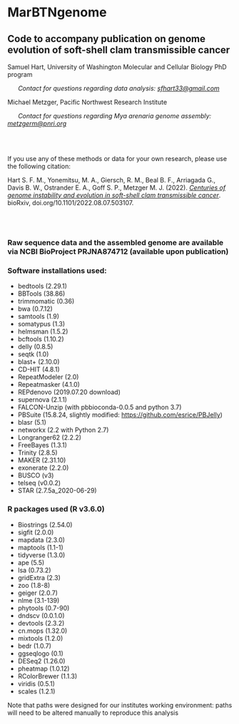 # MarBTNgenome
## Code to accompany publication on genome evolution of soft-shell clam transmissible cancer
Samuel Hart, University of Washington Molecular and Cellular Biology PhD program

&nbsp;&nbsp;&nbsp;&nbsp;&nbsp;&nbsp;*Contact for questions regarding data analysis: sfhart33@gmail.com*

Michael Metzger, Pacific Northwest Research Institute

&nbsp;&nbsp;&nbsp;&nbsp;&nbsp;&nbsp;*Contact for questions regarding Mya arenaria genome assembly: metzgerm@pnri.org*

<br/><br/>

If you use any of these methods or data for your own research, please use the following citation:

Hart S. F. M., Yonemitsu, M. A., Giersch, R. M., Beal B. F., Arriagada G., Davis B. W., Ostrander E. A., Goff S. P., Metzger M. J. (2022). [*Centuries of genome instability and evolution in soft-shell clam transmissible cancer*](https://www.biorxiv.org/content/10.1101/2022.08.07.503107v1). bioRxiv, doi.org/10.1101/2022.08.07.503107.

<br/><br/>

### Raw sequence data and the assembled genome are available via NCBI BioProject PRJNA874712 (available upon publication)

### Software installations used:

* bedtools (2.29.1)
* BBTools (38.86)
* trimmomatic (0.36)
* bwa (0.7.12)
* samtools (1.9)
* somatypus (1.3)
* helmsman (1.5.2)
* bcftools (1.10.2)
* delly (0.8.5)
* seqtk (1.0)
* blast+ (2.10.0)
* CD-HIT (4.8.1)
* RepeatModeler (2.0)
* Repeatmasker (4.1.0)
* REPdenovo (2019.07.20 download)
* supernova (2.1.1)
* FALCON-Unzip (with pbbioconda-0.0.5 and python 3.7)
* PBSuite (15.8.24, slightly modified: https://github.com/esrice/PBJelly)
* blasr (5.1)
* networkx (2.2 with Python 2.7)
* Longranger62 (2.2.2)
* FreeBayes (1.3.1)
* Trinity (2.8.5)
* MAKER (2.31.10)
* exonerate (2.2.0)
* BUSCO (v3)
* telseq (v0.0.2)
* STAR (2.7.5a_2020-06-29)

### R packages used (R v3.6.0)

* Biostrings (2.54.0) 
* sigfit (2.0.0)
* mapdata (2.3.0)
* maptools (1.1-1)
* tidyverse (1.3.0)
* ape (5.5)
* lsa (0.73.2)
* gridExtra (2.3)
* zoo (1.8-8)
* geiger (2.0.7)
* nlme (3.1-139) 
* phytools (0.7-90)
* dndscv (0.0.1.0)
* devtools (2.3.2)
* cn.mops (1.32.0)
* mixtools (1.2.0)
* bedr (1.0.7)
* ggseqlogo (0.1)
* DESeq2 (1.26.0)
* pheatmap (1.0.12)
* RColorBrewer (1.1.3)
* viridis (0.5.1)
* scales (1.2.1)

Note that paths were designed for our institutes working environment: paths will need to be altered manually to reproduce this analysis
